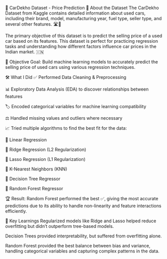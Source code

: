 🚗 CarDekho Dataset - Price Prediction
📖 About the Dataset
The CarDekho Dataset from Kaggle contains detailed information about used cars, including their brand, model, manufacturing year, fuel type, seller type, and several other features. 🛣️🚙

The primary objective of this dataset is to predict the selling price of a used car based on its features. This dataset is perfect for practicing regression tasks and understanding how different factors influence car prices in the Indian market. 🇮🇳

🎯 Objective
Goal: Build machine learning models to accurately predict the selling price of used cars using various regression techniques.

🛠️ What I Did
✅ Performed Data Cleaning & Preprocessing

📊 Exploratory Data Analysis (EDA) to discover relationships between features

🏷️ Encoded categorical variables for machine learning compatibility

⚖️ Handled missing values and outliers where necessary

📈 Tried multiple algorithms to find the best fit for the data:

📐 Linear Regression

🔵 Ridge Regression (L2 Regularization)

🔴 Lasso Regression (L1 Regularization)

📍 K-Nearest Neighbors (KNN)

🌳 Decision Tree Regressor

🌲 Random Forest Regressor

🏆 Result: Random Forest performed the best ✅, giving the most accurate predictions due to its ability to handle non-linearity and feature interactions efficiently.

📌 Key Learnings
Regularized models like Ridge and Lasso helped reduce overfitting but didn’t outperform tree-based models.

Decision Trees provided interpretability, but suffered from overfitting alone.

Random Forest provided the best balance between bias and variance, handling categorical variables and capturing complex patterns in the data.
